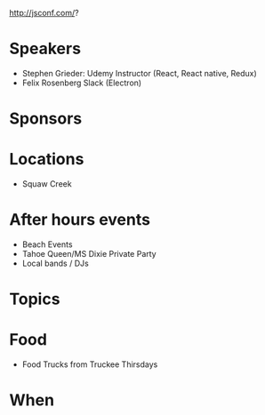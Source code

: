 http://jsconf.com/?

# Speakers

- Stephen Grieder: Udemy Instructor (React, React native, Redux)
- Felix Rosenberg Slack (Electron)

# Sponsors

# Locations

- Squaw Creek

# After hours events

- Beach Events
- Tahoe Queen/MS Dixie Private Party
- Local bands / DJs

# Topics

# Food

- Food Trucks from Truckee Thirsdays

# When
